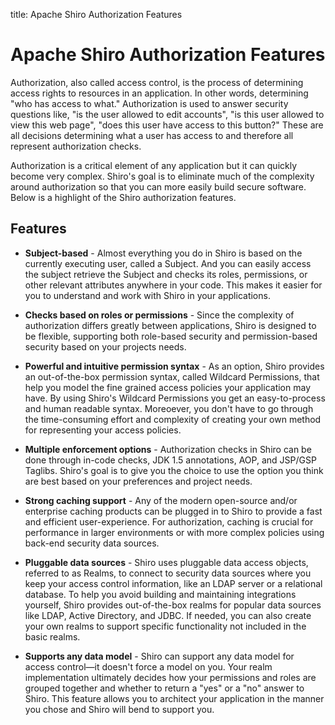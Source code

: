 title: Apache Shiro Authorization Features

# Apache Shiro Authorization Features

Authorization, also called access control, is the process of determining access rights to resources in an application.  In other words, determining "who has access to what."  Authorization is used to answer security questions like, "is the user allowed to edit accounts", "is this user allowed to view this web page", "does this user have access to this button?"  These are all decisions determining what a user has access to and therefore all represent authorization checks.

Authorization is a critical element of any application but it can quickly become very complex.  Shiro's goal is to eliminate much of the complexity around authorization so that you can more easily build secure software. Below is a highlight of the Shiro authorization features. 

## Features

*   **Subject-based** - Almost everything you do in Shiro is based on the currently executing user, called a Subject.  And you can easily access the subject retrieve the Subject and checks its roles, permissions, or other relevant attributes anywhere in your code.  This makes it easier for you to understand and work with Shiro in your applications.

*   **Checks based on roles or permissions** - Since the complexity of authorization differs greatly between applications, Shiro is designed to be flexible, supporting both role-based security and permission-based security based on your projects needs.

*   **Powerful and intuitive permission syntax** - As an option, Shiro provides an out-of-the-box permission syntax, called Wildcard Permissions, that help you model the fine grained access policies your application may have. By using Shiro's Wildcard Permissions you get an easy-to-process and human readable syntax.  Moreoever, you don't have to go through the time-consuming effort and complexity of creating your own method for representing your access policies.

*   **Multiple enforcement options** - Authorization checks in Shiro can be done through in-code checks, JDK 1.5 annotations, AOP, and JSP/GSP Taglibs.  Shiro's goal is to give you the choice to use the option you think are best based on your preferences and project needs.

*   **Strong caching support** - Any of the modern open-source and/or enterprise caching products can be plugged in to Shiro to provide a fast and efficient user-experience. For authorization, caching is crucial for performance in larger environments or with more complex policies using back-end security data sources.

*   **Pluggable data sources** - Shiro uses pluggable data access objects, referred to as Realms, to connect to security data sources where you keep your access control information, like an LDAP server or a relational database.  To help you avoid building and maintaining integrations yourself, Shiro provides out-of-the-box realms for popular data sources like LDAP, Active Directory, and JDBC.  If needed, you can also create your own realms to support specific functionality not included in the basic realms.

*   **Supports any data model** - Shiro can support any data model for access control&#8212;it doesn't force a model on you. Your realm implementation ultimately decides how your permissions and roles are grouped together and whether to return a "yes" or a "no" answer to Shiro.  This feature allows you to architect your application in the manner you chose and Shiro will bend to support you.
<input type="hidden" id="ghEditPage" value="authorization-features.md"></input>
